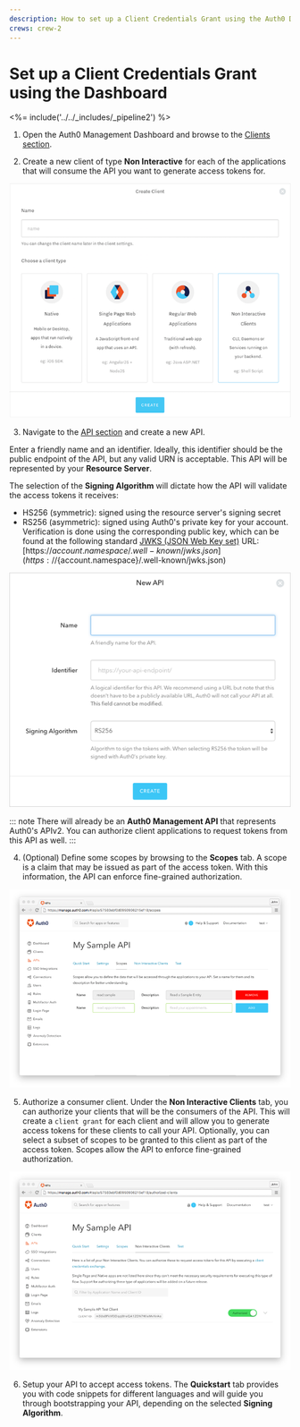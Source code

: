 ```yaml
---
description: How to set up a Client Credentials Grant using the Auth0 Dashboard
crews: crew-2
---
```


# Set up a Client Credentials Grant using the Dashboard

<%= include('../../_includes/_pipeline2') %>

1. Open the Auth0 Management Dashboard and browse to the [Clients section](${manage_url}/#/clients).

2. Create a new client of type **Non Interactive** for each of the applications that will consume the API you want to generate access tokens for.

![Create a Client](/media/articles/api-auth/create-client.png)

3. Navigate to the [API section](${manage_url}/#/apis) and create a new API.

Enter a friendly name and an identifier. Ideally, this identifier should be the public endpoint of the API, but any valid URN is acceptable. This API will be represented by your **Resource Server**.

The selection of the **Signing Algorithm** will dictate how the API will validate the access tokens it receives:
* HS256 (symmetric): signed using the resource server's signing secret
* RS256 (asymmetric): signed using Auth0's private key for your account. Verification is done using the corresponding public key, which can be found at the following standard [JWKS (JSON Web Key set)](https://self-issued.info/docs/draft-ietf-jose-json-web-key.html) URL: [https://${account.namespace}/.well-known/jwks.json](https://${account.namespace}/.well-known/jwks.json)

![Create an API](/media/articles/api-auth/apis-create.png)

::: note
  There will already be an <strong>Auth0 Management API</strong> that represents Auth0's APIv2. You can authorize client applications to request tokens from this API as well.
:::

4. (Optional) Define some scopes by browsing to the **Scopes** tab. A scope is a claim that may be issued as part of the access token. With this information, the API can enforce fine-grained authorization.

  ![Define Scopes](/media/articles/api-auth/apis-scope-tab.png)

5. Authorize a consumer client. Under the **Non Interactive Clients** tab, you can authorize your clients that will be the consumers of the API. This will create a `client grant` for each client and will allow you to generate access tokens for these clients to call your API. Optionally, you can select a subset of scopes to be granted to this client as part of the access token. Scopes allow the API to enforce fine-grained authorization.

  ![Authorize the Client](/media/articles/api-auth/apis-authorize-client-tab.png)

6. Setup your API to accept access tokens. The **Quickstart** tab provides you with code snippets for different languages and will guide you through bootstrapping your API, depending on the selected **Signing Algorithm**.
